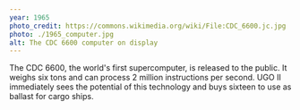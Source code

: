 ```yaml
---
year: 1965
photo_credit: https://commons.wikimedia.org/wiki/File:CDC_6600.jc.jpg
photo: ./1965_computer.jpg
alt: The CDC 6600 computer on display
---
```


The CDC 6600, the world's first supercomputer, is released to the public. It weighs six tons and can process 2 million instructions per second. UGO II immediately sees the potential of this technology and buys sixteen to use as ballast for cargo ships.
